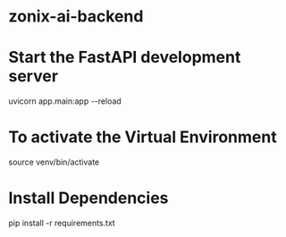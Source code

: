 # zonix-ai-backend

# Start the FastAPI development server
uvicorn app.main:app --reload

# To activate the Virtual Environment
source venv/bin/activate

# Install Dependencies
pip install -r requirements.txt

